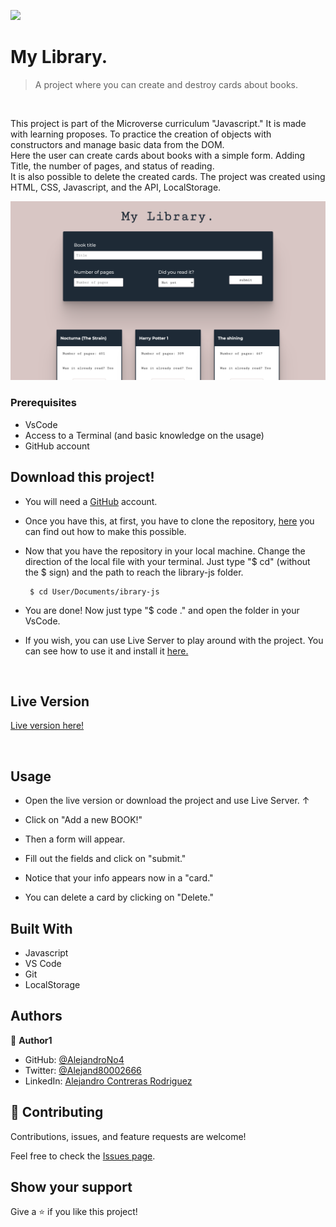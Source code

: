 ![](https://img.shields.io/badge/Microverse-blueviolet)

# My Library.

> A project where you can create and destroy cards about books.

<br/>

This project is part of the Microverse curriculum "Javascript." It is made with learning proposes. To practice the creation of objects with constructors and manage basic data from the DOM.
<br/>
Here the user can create cards about books with a simple form. Adding Title, the number of pages, and status of reading.
<br/>
It is also possible to delete the created cards. The project was created using HTML, CSS, Javascript, and the API, LocalStorage.

<p align="center">
  <img src="app_screenshot.png" width="800">
</p>

### Prerequisites

- VsCode
- Access to a Terminal (and basic knowledge on the usage)
- GitHub account

## Download this project!

- You will need a [GitHub](https://github.com/) account. 

- Once you have this, at first, you have to clone the repository, [here](https://docs.github.com/en/github/creating-cloning-and-archiving-repositories/cloning-a-repository) you can find out how to make this possible.

- Now that you have the repository in your local machine. Change the direction of the local file with your terminal. Just type "$ cd" (without the $ sign) and the path to reach the library-js folder.

       $ cd User/Documents/ibrary-js

- You are done! Now just type "$ code ." and open the folder in your VsCode.

- If you wish, you can use Live Server to play around with the project. You can see how to use it and install it [here.](https://marketplace.visualstudio.com/items?itemName=ritwickdey.LiveServer)

<br/>

## Live Version

[Live version here!](https://alejandrono4.github.io/library-js/)

<br/>

## Usage

- Open the live version or download the project and use Live Server. ↑

- Click on "Add a new BOOK!"

- Then a form will appear.

- Fill out the fields and click on "submit."

- Notice that your info appears now in a "card."

- You can delete a card by clicking on "Delete."

## Built With

- Javascript
- VS Code
- Git
- LocalStorage

## Authors

👤 **Author1**

- GitHub: [@AlejandroNo4](https://github.com/AlejandroNo4)
- Twitter: [@Alejand80002666](https://twitter.com/Alejand80002666)
- LinkedIn: [Alejandro Contreras Rodriguez](https://www.linkedin.com/in/alejandro-contreras-rodriguez-b524821b5)


## 🤝 Contributing

Contributions, issues, and feature requests are welcome!

Feel free to check the [Issues page](https://github.com/AlejandroNo4/library-js/issues).

## Show your support

Give a ⭐️ if you like this project!
